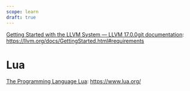 ```yaml
---
scope: learn
draft: true
---
```


[Getting Started with the LLVM System — LLVM 17.0.0git documentation](https://llvm.org/docs/GettingStarted.html#requirements): <https://llvm.org/docs/GettingStarted.html#requirements>


# Lua

[The Programming Language Lua](https://www.lua.org/): <https://www.lua.org/>
